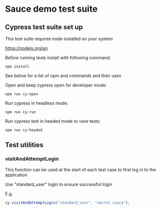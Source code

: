 # Sauce demo test suite

## Cypress test suite set up

This test suite requires node installed on your system

https://nodejs.org/en

Before running tests install with following command:

`npm install`

See below for a list of npm and commands and their uses

Open and keep cypress open for developer mode:

`npm run cy:open`

Run cypress in headless mode:

`npm run cy:run`

Run cypress test in headed mode to view tests:

`npm run cy:headed`

## Test utilities

### visitAndAttemptLogin

This function can be used at the start of each test case to first log in to the application

Use "standard_user" login to ensure successful login

E.g.

```js
cy.visitAndAttemptLogin("standard_user", "secret_sauce");
```
